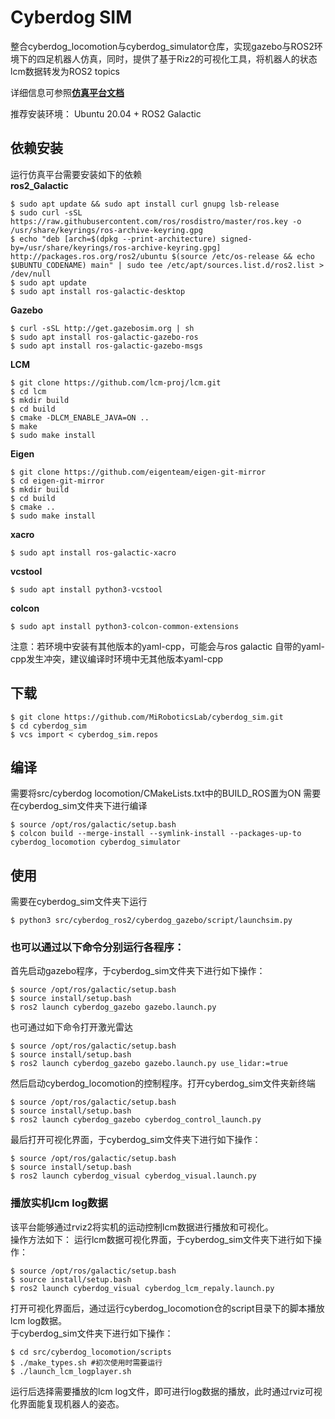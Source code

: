 # Cyberdog SIM

整合cyberdog_locomotion与cyberdog_simulator仓库，实现gazebo与ROS2环境下的四足机器人仿真，同时，提供了基于Riz2的可视化工具，将机器人的状态lcm数据转发为ROS2 topics

详细信息可参照[**仿真平台文档**](https://miroboticslab.github.io/blogs/#/cn/cyberdog_gazebo_cn)

推荐安装环境： Ubuntu 20.04 + ROS2 Galactic

## 依赖安装
运行仿真平台需要安装如下的依赖  
**ros2_Galactic** 
```
$ sudo apt update && sudo apt install curl gnupg lsb-release
$ sudo curl -sSL https://raw.githubusercontent.com/ros/rosdistro/master/ros.key -o /usr/share/keyrings/ros-archive-keyring.gpg
$ echo "deb [arch=$(dpkg --print-architecture) signed-by=/usr/share/keyrings/ros-archive-keyring.gpg] http://packages.ros.org/ros2/ubuntu $(source /etc/os-release && echo $UBUNTU_CODENAME) main" | sudo tee /etc/apt/sources.list.d/ros2.list > /dev/null
$ sudo apt update
$ sudo apt install ros-galactic-desktop
```
**Gazebo**
```
$ curl -sSL http://get.gazebosim.org | sh
$ sudo apt install ros-galactic-gazebo-ros
$ sudo apt install ros-galactic-gazebo-msgs
```
**LCM**
```
$ git clone https://github.com/lcm-proj/lcm.git
$ cd lcm
$ mkdir build
$ cd build
$ cmake -DLCM_ENABLE_JAVA=ON ..
$ make
$ sudo make install
```
**Eigen**
```
$ git clone https://github.com/eigenteam/eigen-git-mirror
$ cd eigen-git-mirror
$ mkdir build
$ cd build
$ cmake ..
$ sudo make install
```
**xacro**
```
$ sudo apt install ros-galactic-xacro
```

**vcstool**
```
$ sudo apt install python3-vcstool
```

**colcon**
```
$ sudo apt install python3-colcon-common-extensions
```

注意：若环境中安装有其他版本的yaml-cpp，可能会与ros galactic 自带的yaml-cpp发生冲突，建议编译时环境中无其他版本yaml-cpp

## 下载
```
$ git clone https://github.com/MiRoboticsLab/cyberdog_sim.git
$ cd cyberdog_sim
$ vcs import < cyberdog_sim.repos
```
## 编译
需要将src/cyberdog locomotion/CMakeLists.txt中的BUILD_ROS置为ON
需要在cyberdog_sim文件夹下进行编译
```
$ source /opt/ros/galactic/setup.bash 
$ colcon build --merge-install --symlink-install --packages-up-to cyberdog_locomotion cyberdog_simulator
```

## 使用
需要在cyberdog_sim文件夹下运行
```
$ python3 src/cyberdog_ros2/cyberdog_gazebo/script/launchsim.py
```

### 也可以通过以下命令分别运行各程序：

首先启动gazebo程序，于cyberdog_sim文件夹下进行如下操作：
```
$ source /opt/ros/galactic/setup.bash
$ source install/setup.bash
$ ros2 launch cyberdog_gazebo gazebo.launch.py
```
也可通过如下命令打开激光雷达
```
$ source /opt/ros/galactic/setup.bash
$ source install/setup.bash
$ ros2 launch cyberdog_gazebo gazebo.launch.py use_lidar:=true
```

然后启动cyberdog_locomotion的控制程序。打开cyberdog_sim文件夹新终端
```
$ source /opt/ros/galactic/setup.bash
$ source install/setup.bash
$ ros2 launch cyberdog_gazebo cyberdog_control_launch.py
```

最后打开可视化界面，于cyberdog_sim文件夹下进行如下操作：
```
$ source /opt/ros/galactic/setup.bash
$ source install/setup.bash
$ ros2 launch cyberdog_visual cyberdog_visual.launch.py
```

### 播放实机lcm log数据
该平台能够通过rviz2将实机的运动控制lcm数据进行播放和可视化。  
操作方法如下：
运行lcm数据可视化界面，于cyberdog_sim文件夹下进行如下操作：
```
$ source /opt/ros/galactic/setup.bash
$ source install/setup.bash
$ ros2 launch cyberdog_visual cyberdog_lcm_repaly.launch.py
```
打开可视化界面后，通过运行cyberdog_locomotion仓的script目录下的脚本播放lcm log数据。  
于cyberdog_sim文件夹下进行如下操作：
```
$ cd src/cyberdog_locomotion/scripts
$ ./make_types.sh #初次使用时需要运行
$ ./launch_lcm_logplayer.sh
```
运行后选择需要播放的lcm log文件，即可进行log数据的播放，此时通过rviz可视化界面能复现机器人的姿态。






